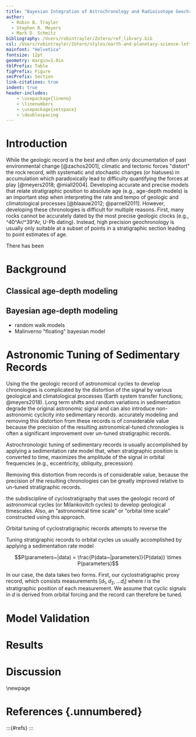 ```yaml
---
title: "Bayesian Integration of Astrochronology and Radioisotope Geochronology"
author:
  - Robin B. Trayler
  - Stephen R. Meyers
  - Mark D. Schmitz
bibliography: /Users/robintrayler/Zotero/ref_library.bib
csl: /Users/robintrayler/Zotero/styles/earth-and-planetary-science-letters.csl
mainfont: "Helvetica"
fontsize: 12pt
geometry: margin=1.0in
tblPrefix: Table
figPrefix: Figure
secPrefix: Section
link-citations: true
indent: true
header-includes:
    - \usepackage{lineno}
    - \linenumbers
    - \usepackage{setspace}
    - \doublespacing
---
```


<!-- pandoc -s -o manuscript.pdf --pdf-engine=xelatex --filter pandoc-crossref --citeproc --number-sections manuscript.md --> 

# Introduction

While the geologic record is the best and often only documentation of past environmental change [@zachos2001], climatic and tectonic forces "distort" the rock record, with systematic and stochastic changes (or hiatuses) in accumulation which paradoxically lead to difficulty quantifying the forces at play [@meyers2018; @miall2004]. Developing accurate and precise models that relate stratigraphic position to absolute age (e.g., age-depth models) is an important step when interpreting the rate and tempo of geologic and climatological processes [@blaauw2012; @parnell2011]. However, developing these chronologies is difficult for multiple reasons. First, many rocks cannot be accurately dated by the most precise geologic clocks (e.g., ^40^Ar/^39^Ar, U-Pb dating). Instead, high precision geochronology is usually only suitable at a subset of points in a stratigraphic section leading to point estimates of age. 

There has been  

# Background
## Classical age-depth modeling
## Bayesian age-depth modeling
* random walk models
* Malinverno "floating" bayesian model 


# Astronomic Tuning of Sedimentary Records 

Using the the geologic record of astronomical cycles to develop chronologies is complicated by the distortion of the signal by various geological and climatological processes (Earth system transfer functions; @meyers2018). Long term shifts and random variations in sedimentation degrade the original astronomic signal and can also introduce non-astronomic cyclicity into sedimentary records. accurately modeling and removing this distortion from these records is of considerable value because the precision of the resulting astronomical-tuned chronologies is often a significant improvement over un-tuned stratigraphic records. 

Astrochronologic tuning of sedimentary records is usually accomplished by applying a sedimentation rate model that, when stratigraphic position is converted to time, maximizes the amplitude of the signal in orbital frequencies (e.g., eccentricity, obliquity, precession)


Removing this distortion from records is of considerable value, because the precision of the resulting chronologies can be greatly improved relative to un-tuned stratigraphic records. 

the subdiscipline of cyclostratigraphy that uses the geologic record of astronomical cycles (or Milankovitch cycles) to develop geological timescales. Also, an “astronomical time scale” or “orbital time scale” constructed using this approach.

Orbital tuning of cyclostratigraphic records attempts to reverse the 


Tuning stratigraphic records to orbital cycles us usually accomplished by applying a sedimentation rate model



$$P(parameters~|data) = \frac{P(data~|parameters)}{P(data)} \times P(parameters)$$

In our case, the data takes two forms. First, our cyclostratigraphic proxy record, which consists measurements $[d_1, d_2, ... d_i]$ where $i$ is the stratigraphic position of each measurement. We assume that cyclic signals in $d$ is derived from orbital forcing and the record can therefore be tuned. 


# Model Validation 

# Results

# Discussion
\newpage

# References {.unnumbered}
:::{#refs}
:::

